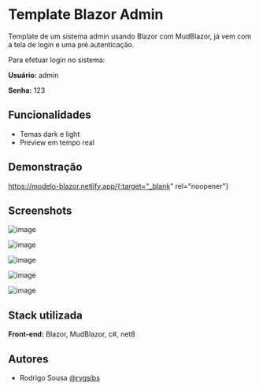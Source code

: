 
# Template Blazor Admin

Template de um sistema admin usando Blazor com MudBlazor, já vem com a tela de login e uma pré autenticação.

Para efetuar login no sistema:

**Usuário:** admin

**Senha:** 123



## Funcionalidades

- Temas dark e light
- Preview em tempo real


## Demonstração

https://modelo-blazor.netlify.app/{:target="_blank" rel="noopener"}


## Screenshots

![image](https://github.com/rvgsibs/TemplateBlazorAdmin/assets/43799288/162ce0c7-d5e1-4270-9af8-1efa833d58ca)

![image](https://github.com/rvgsibs/TemplateBlazorAdmin/assets/43799288/f86547b1-54e5-480b-906f-9ddfe3a9acfe)

![image](https://github.com/rvgsibs/TemplateBlazorAdmin/assets/43799288/6030029d-8f76-4953-9648-c5eca89a6fe2)

![image](https://github.com/rvgsibs/TemplateBlazorAdmin/assets/43799288/ae5f74fc-6e00-42ee-969b-7d63fc26983a)

![image](https://github.com/rvgsibs/TemplateBlazorAdmin/assets/43799288/fee1006c-a218-47b8-8f36-fa6353e33986)



## Stack utilizada

**Front-end:** Blazor, MudBlazor, c#, net8

## Autores

- Rodrigo Sousa [@rvgsibs](https://www.github.com/rvgsibs)
<!-- - Fábio Mendonça [@fabiojmj](https://github.com/fabiojmj) -->


